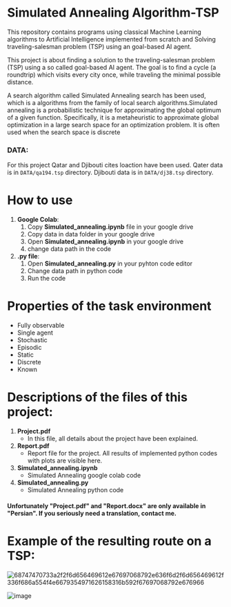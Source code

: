 # Simulated Annealing Algorithm-TSP
This repository contains programs using classical Machine Learning algorithms to Artificial Intelligence implemented from scratch and Solving traveling-salesman problem (TSP) using an goal-based AI agent.

This project is about finding a solution to the traveling-salesman problem (TSP) using a so called goal-based AI agent. The goal is to find a cycle (a roundtrip) which visits every city once, while traveling the minimal possible distance.

A search algorithm called Simulated Annealing search has been used, which is a algorithms from the family of local search algorithms.Simulated annealing is a probabilistic technique for approximating the global optimum of a given function. Specifically, it is a metaheuristic to approximate global optimization in a large search space for an optimization problem. It is often used when the search space is discrete

### DATA:
For this project Qatar and Djibouti cites loaction have been used. Qater data is in `DATA/qa194.tsp` directory. Djibouti data is in `DATA/dj38.tsp` directory.



# How to use
1. **Google Colab**:
    1. Copy **Simulated_annealing.ipynb** file in your google drive
    2. Copy data in data folder in your google drive 
    3. Open **Simulated_annealing.ipynb** in your google drive
    4. change data path in the code
2. **.py file**:
    1. Open **Simulated_annealing.py** in your pyhton code editor
    2. Change data path in python code
    3. Run the code
    
# Properties of the task environment
- Fully observable
- Single agent
- Stochastic
- Episodic
- Static
- Discrete
- Known

# Descriptions of the files of this project:
1. **Project.pdf**
    - In this file, all details about the project have been explained.
2. **Report.pdf**
    - Report file for the project. All results of implemented python codes with plots are visible here.
3. **Simulated_annealing.ipynb**
    - Simulated Annealing google colab code
4. **Simulated_annealing.py**
    - Simulated Annealing python code
    
#### Unfortunately **"Project.pdf"** and **"Report.docx"** are only available in **"Persian"**. If you seriously need a translation, contact me.

# Example of the resulting route on a TSP:

![68747470733a2f2f6d656469612e67697068792e636f6d2f6d656469612f336f686a554f4e6679354971626158316b592f67697068792e676966](https://user-images.githubusercontent.com/94763669/183144823-d274f19e-d527-4749-b767-3f6c107b85fa.gif)

![image](https://user-images.githubusercontent.com/94763669/183145253-5849413b-c1fe-4c59-8152-747b799bdb28.png)
